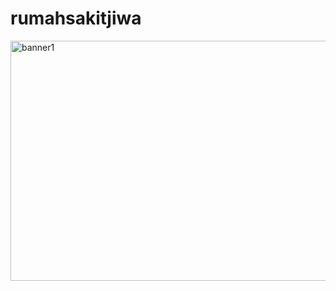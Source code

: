 # rumahsakitjiwa

<img width="1280" height="384" alt="banner1" src="https://github.com/user-attachments/assets/bcdea6b2-1dee-4039-9223-6884cc4bbda0" />


